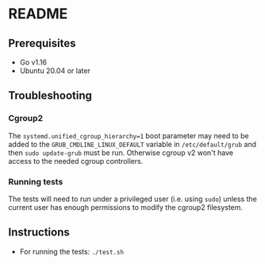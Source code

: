 # README

## Prerequisites

- Go v1.16
- Ubuntu 20.04 or later

## Troubleshooting

### Cgroup2

The `systemd.unified_cgroup_hierarchy=1` boot parameter may need to be added to
the `GRUB_CMDLINE_LINUX_DEFAULT` variable in `/etc/default/grub` and then
`sudo update-grub` must be run. Otherwise cgroup v2 won't have access to the
needed cgroup controllers.

### Running tests

The tests will need to run under a privileged user (i.e. using `sudo`) unless
the current user has enough permissions to modify the cgroup2 filesystem.

## Instructions

- For running the tests: `./test.sh`
